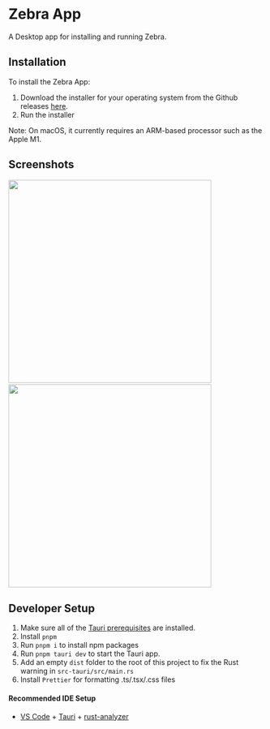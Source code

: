 # Zebra App

A Desktop app for installing and running Zebra.

## Installation

To install the Zebra App:

1. Download the installer for your operating system from the Github releases [here](https://github.com/ZcashFoundation/zebra-app/releases/tag/v0.0.0-alpha.1).
2. Run the installer

Note: On macOS, it currently requires an ARM-based processor such as the Apple M1.

## Screenshots

<img src="https://github.com/ZcashFoundation/zebra-app/assets/5491350/4fb8b310-15e7-47be-8650-18a24b733ebc" width="400">
&nbsp;
<img src="https://github.com/ZcashFoundation/zebra-app/assets/5491350/564bef27-5b82-4f1e-8e9f-af709bf48528" width="400">

## Developer Setup

1. Make sure all of the [Tauri prerequisites](https://beta.tauri.app/guides/prerequisites/) are installed.
2. Install `pnpm`
3. Run `pnpm i` to install npm packages
4. Run `pnpm tauri dev` to start the Tauri app.
5. Add an empty `dist` folder to the root of this project to fix the Rust warning in `src-tauri/src/main.rs`
6. Install `Prettier` for formatting .ts/.tsx/.css files

#### Recommended IDE Setup

- [VS Code](https://code.visualstudio.com/) + [Tauri](https://marketplace.visualstudio.com/items?itemName=tauri-apps.tauri-vscode) + [rust-analyzer](https://marketplace.visualstudio.com/items?itemName=rust-lang.rust-analyzer)
